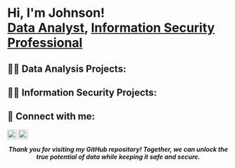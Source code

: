 <h1>Hi, I'm Johnson! <br/><a href="https://github.com/OjeJP">Data Analyst</a>, <a href="https://www.linkedin.com/in/johnson-pamilerin-oje/ ">Information Security Professional</a>

<h2>👨‍💻 Data Analysis Projects:</h2>
<!--
- <b>Data Structures and Algorithms Practice (AlgoExpert)</b>
  - [Praciting DS & Algos in Python](https://github.com/joshmadakor1/Algorithms-Practice)
- <b>Full Stack Web App (React, NodeJS, Azure, and Machine Learning Components)</b>
  - [Image Analysis Middleware](https://github.com/joshmadakor1/4chan-Image-Analysis-Middleware-C964) <b><i>(Potentially NSFW)</b></i>
- <b>PowerShell</b>
  - [Windows EventLog: Failed RDP Logins Source IP to full GeoData Conversion](https://github.com/joshmadakor1/Sentinel-Lab)
  - [JWipe (Disk Wiping Utility)](https://github.com/joshmadakor1/Jwipe.PowerShell)
  - [Active Directory Bulk User Creation](https://github.com/joshmadakor1/AD_PS)
  - [FIM (File Integrity Monitor)](https://github.com/joshmadakor1/PowerShell-Integrity-FIM)
- <b>C# (.NET Desktop Applications)</b>
  - [Ransomware Proof of Concept (Encrypter)](https://github.com/joshmadakor1/EncrypterPOC)
  - [Ransomware Proof of Concept (Decrypter)](https://github.com/joshmadakor1/DecrypterPOC)
  - [Keylogger with Email Capability](https://github.com/joshmadakor1/Key-Logger-With-Email)
- <b>Python</b>
  - [Package Delivery Application (Datastructures and Algorithms Demo)](https://github.com/joshmadakor1/Package-Delivery-Pathfinding-Algorithm)
-->

<h2>👨‍💻 Information Security Projects:</h2>
<!--
- <b>Data Structures and Algorithms Practice (AlgoExpert)</b>
  - [Praciting DS & Algos in Python](https://github.com/joshmadakor1/Algorithms-Practice)
- <b>Full Stack Web App (React, NodeJS, Azure, and Machine Learning Components)</b>
  - [Image Analysis Middleware](https://github.com/joshmadakor1/4chan-Image-Analysis-Middleware-C964) <b><i>(Potentially NSFW)</b></i>
- <b>PowerShell</b>
  - [Windows EventLog: Failed RDP Logins Source IP to full GeoData Conversion](https://github.com/joshmadakor1/Sentinel-Lab)
  - [JWipe (Disk Wiping Utility)](https://github.com/joshmadakor1/Jwipe.PowerShell)
  - [Active Directory Bulk User Creation](https://github.com/joshmadakor1/AD_PS)
  - [FIM (File Integrity Monitor)](https://github.com/joshmadakor1/PowerShell-Integrity-FIM)
- <b>C# (.NET Desktop Applications)</b>
  - [Ransomware Proof of Concept (Encrypter)](https://github.com/joshmadakor1/EncrypterPOC)
  - [Ransomware Proof of Concept (Decrypter)](https://github.com/joshmadakor1/DecrypterPOC)
  - [Keylogger with Email Capability](https://github.com/joshmadakor1/Key-Logger-With-Email)
- <b>Python</b>
  - [Package Delivery Application (Datastructures and Algorithms Demo)](https://github.com/joshmadakor1/Package-Delivery-Pathfinding-Algorithm)
-->


<h2> 🤳 Connect with me:</h2>

[<img align="left" alt="OjeJohnson | Twitter" width="22px" src="https://cdn.jsdelivr.net/npm/simple-icons@v3/icons/twitter.svg" />][twitter]
[<img align="left" alt="OjeJohnson | LinkedIn" width="22px" src="https://cdn.jsdelivr.net/npm/simple-icons@v3/icons/linkedin.svg" />][linkedin]

[twitter]:https://twitter.com/Pilotoje1
[linkedin]:linkedin.com/in/johnson-pamilerin-oje/

<br>
<h5 align='center'>Thank you for visiting my GitHub repository! Together, we can unlock the true potential of data while keeping it safe and secure. </h5>

<!--
Here are some ideas to get you started:

- 🔭 I’m currently working on ...
- 🌱 I’m currently learning ...
- 👯 I’m looking to collaborate on ...
- 🤔 I’m looking for help with ...
- 💬 Ask me about ...
- 📫 How to reach me: ...
- 😄 Pronouns: ...
- ⚡ Fun fact: ...
-->






<!--
**Data Analyst / Information Security Specialist**

**Introduction**

Welcome to the my GitHub repository. I am a Data Analyst and Information Security Specialist! I bring a unique blend of analytical prowess and cybersecurity expertise, making them an invaluable asset to any organization seeking to harness the power of data while ensuring its safety and integrity.

**About ME**

As a seasoned Data Analyst and Information Security professional, I have a proven track record of handling and analyzing complex datasets, extracting valuable insights, and implementing robust security measures. With a keen eye for detail and a passion for data-driven decision-making, I can transform raw data into actionable intelligence, empowering organizations to make well-informed choices.

**Areas of Expertise**

**1) Data Analysis:** I excel in the entire data analysis process, from data collection and cleansing to exploratory data analysis (EDA), statistical modeling, and data visualization. I am proficient in various programming languages and tools, including Python, R, SQL, and Excel.

**2) Information Security:** Security is my top priority. I have extensive knowledge of information security best practices, risk assessment, vulnerability management, and incident response. I am adept at implementing and maintaining security controls to safeguard critical assets.

**3) Data Privacy:** With a deep understanding of data privacy regulations, I ensure that data handling practices comply with relevant laws and industry standards, such as GDPR and HIPAA.

**4) Penetration Testing**: Armed with ethical hacking skills, I can perform penetration testing to identify vulnerabilities in systems and applications and provide recommendations for remediation.

**5) Security Awareness Training:** Recognising the importance of a security-aware culture, I am capable of delivering engaging security awareness training sessions to employees at all levels.

**6) Data Visualisation:** I know that data visualisation is a powerful way to communicate findings effectively. I utilize tools like Tableau, Looker Studio and Power BI to create visually appealing and insightful dashboards and reports.

**Projects and Contributions**

My GitHub repository showcases a diverse range of projects and contributions. From data analysis and visualisation projects to security tools and scripts, I am committed to sharing my knowledge and expertise with the open-source community.

**Contact**

If you have any questions, collaboration proposals, or project inquiries regarding Data Analysis and Information feel free to contact me, Data Analyst and Information Security Specialist:

Name: Oje Johnson Pamilerin
Email: pamilerinoje1@gmail.com
LinkedIn: https://www.linkedin.com/in/johnson-pamilerin-oje/

**Hire Me**

Looking to enhance your data analysis capabilities while fortifying your information security posture? I am available for full-time, part-time, or contract opportunities. Don't hesitate to reach out to discuss potential collaborations.

**Let's Connect!**

I believe in the power of collaboration and the sharing of knowledge. If you find my projects interesting or insightful, don't forget to star the repositories and follow me on GitHub to stay updated with my latest contributions.

Thank you for visiting my GitHub repository! Together, we can unlock the true potential of data while keeping it safe and secure.

-->
